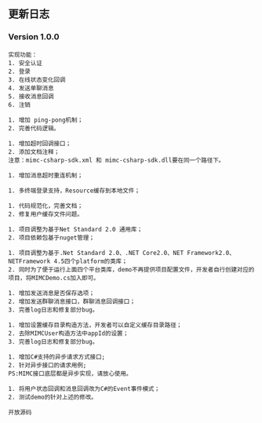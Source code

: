 ## 更新日志

### Version 1.0.0
```
实现功能：
1. 安全认证
2. 登录
3. 在线状态变化回调
4. 发送单聊消息
5. 接收消息回调
6. 注销
```

```
1. 增加 ping-pong机制；
2. 完善代码逻辑。
```

```
1. 增加超时回调接口；
2. 添加文档注释；
注意：mimc-csharp-sdk.xml 和 mimc-csharp-sdk.dll要在同一个路径下。
```

```
1. 增加消息超时重连机制；
```

```
1. 多终端登录支持，Resource缓存到本地文件；
```

```
1. 代码规范化，完善文档；
2. 修复用户缓存文件问题。
```

```
1. 项目调整为基于Net Standard 2.0 通用库；
2. 项目依赖包基于nuget管理；
```

```
1. 项目调整为基于.Net Standard 2.0、.NET Core2.0、NET Framework2.0、NETFramework 4.5四个platform的类库；
2. 同时为了便于运行上面四个平台类库，demo不再提供项目配置文件，开发者自行创建对应的项目，将MIMCDemo.cs加入即可。
```

```
1. 增加发送消息是否保存选项；
2. 增加发送群聊消息接口，群聊消息回调接口；
3. 完善log日志和修复部分bug。
```

```
1. 增加设置缓存目录构造方法，开发者可以自定义缓存目录路径；
2. 去除MIMCUser构造方法中appId的设置；
3. 完善log日志和修复部分bug。
```

```
1. 增加C#支持的异步请求方式接口;
2. 针对异步接口的请求用例;
PS:MIMC接口底层都是异步实现，请放心使用。
```

```
1. 将用户状态回调和消息回调改为C#的Event事件模式；
2. 测试demo的针对上述的修改。
```
```
开放源码
```
